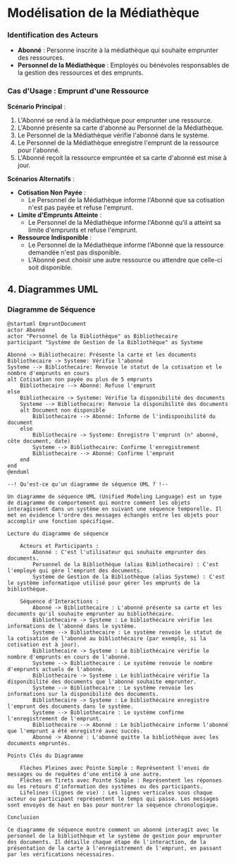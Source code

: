 # Modélisation de la Médiathèque

### Identification des Acteurs

- **Abonné** : Personne inscrite à la médiathèque qui souhaite emprunter des ressources.
- **Personnel de la Médiathèque** : Employés ou bénévoles responsables de la gestion des ressources et des emprunts.

### Cas d'Usage : Emprunt d'une Ressource

**Scénario Principal** :
1. L'Abonné se rend à la médiathèque pour emprunter une ressource.
2. L'Abonné présente sa carte d'abonné au Personnel de la Médiathèque.
3. Le Personnel de la Médiathèque vérifie l'abonné dans le système.
4. Le Personnel de la Médiathèque enregistre l'emprunt de la ressource pour l'abonné.
5. L'Abonné reçoit la ressource empruntée et sa carte d'abonné est mise à jour.

**Scénarios Alternatifs** :
- **Cotisation Non Payée** :
  - Le Personnel de la Médiathèque informe l'Abonné que sa cotisation n'est pas payée et refuse l'emprunt.
- **Limite d'Emprunts Atteinte** :
  - Le Personnel de la Médiathèque informe l'Abonné qu'il a atteint sa limite d'emprunts et refuse l'emprunt.
- **Ressource Indisponible** :
  - Le Personnel de la Médiathèque informe l'Abonné que la ressource demandée n'est pas disponible.
  - L'Abonné peut choisir une autre ressource ou attendre que celle-ci soit disponible.


## 4. Diagrammes UML

### Diagramme de Séquence

```plantuml
@startuml EmpruntDocument
actor Abonné
actor "Personnel de la Bibliothèque" as Bibliothecaire
participant "Système de Gestion de la Bibliothèque" as Systeme

Abonné -> Bibliothecaire: Présente la carte et les documents
Bibliothecaire -> Systeme: Vérifie l'abonné
Systeme --> Bibliothecaire: Renvoie le statut de la cotisation et le nombre d'emprunts en cours
alt Cotisation non payée ou plus de 5 emprunts
    Bibliothecaire --> Abonné: Refuse l'emprunt
else
    Bibliothecaire -> Systeme: Vérifie la disponibilité des documents
    Systeme --> Bibliothecaire: Renvoie la disponibilité des documents
    alt Document non disponible
        Bibliothecaire --> Abonné: Informe de l'indisponibilité du document
    else
        Bibliothecaire -> Systeme: Enregistre l'emprunt (n° abonné, côte document, date)
        Systeme --> Bibliothecaire: Confirme l'enregistrement
        Bibliothecaire --> Abonné: Confirme l'emprunt
    end
end
@enduml

--! Qu'est-ce qu'un diagramme de séquence UML ? !--

Un diagramme de séquence UML (Unified Modeling Language) est un type de diagramme de comportement qui montre comment les objets interagissent dans un système en suivant une séquence temporelle. Il met en évidence l'ordre des messages échangés entre les objets pour accomplir une fonction spécifique.

Lecture du diagramme de séquence

    Acteurs et Participants :
        Abonné : C'est l'utilisateur qui souhaite emprunter des documents.
        Personnel de la Bibliothèque (alias Bibliothecaire) : C'est l'employé qui gère l'emprunt des documents.
        Système de Gestion de la Bibliothèque (alias Systeme) : C'est le système informatique utilisé pour gérer les emprunts de la bibliothèque.

    Séquence d'Interactions :
        Abonné -> Bibliothecaire : L'abonné présente sa carte et les documents qu'il souhaite emprunter au bibliothécaire.
        Bibliothecaire -> Systeme : Le bibliothécaire vérifie les informations de l'abonné dans le système.
        Systeme --> Bibliothecaire : Le système renvoie le statut de la cotisation de l'abonné au bibliothécaire (par exemple, si la cotisation est à jour).
        Bibliothecaire -> Systeme : Le bibliothécaire vérifie le nombre d'emprunts en cours de l'abonné.
        Systeme --> Bibliothecaire : Le système renvoie le nombre d'emprunts actuels de l'abonné.
        Bibliothecaire -> Systeme : Le bibliothécaire vérifie la disponibilité des documents que l'abonné souhaite emprunter.
        Systeme --> Bibliothecaire : Le système renvoie les informations sur la disponibilité des documents.
        Bibliothecaire -> Systeme : Le bibliothécaire enregistre l'emprunt des documents dans le système.
        Systeme --> Bibliothecaire : Le système confirme l'enregistrement de l'emprunt.
        Bibliothecaire --> Abonné : Le bibliothécaire informe l'abonné que l'emprunt a été enregistré avec succès.
        Abonné -> Abonné : L'abonné quitte la bibliothèque avec les documents empruntés.

Points Clés du Diagramme

    Flèches Pleines avec Pointe Simple : Représentent l'envoi de messages ou de requêtes d'une entité à une autre.
    Flèches en Tirets avec Pointe Simple : Représentent les réponses ou les retours d'information des systèmes ou des participants.
    Lifelines (lignes de vie) : Les lignes verticales sous chaque acteur ou participant représentent le temps qui passe. Les messages sont envoyés de haut en bas pour montrer la séquence chronologique.

Conclusion

Ce diagramme de séquence montre comment un abonné interagit avec le personnel de la bibliothèque et le système de gestion pour emprunter des documents. Il détaille chaque étape de l'interaction, de la présentation de la carte à l'enregistrement de l'emprunt, en passant par les vérifications nécessaires.